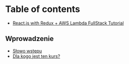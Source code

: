 # Table of contents

* [React.js with Redux + AWS Lambda FullStack Tutorial](README.md)

## Wprowadzenie

* [Słowo wstępu](wprowadzenie/slowo-wstepu.md)
* [Dla kogo jest ten kurs?](wprowadzenie/dla-kogo-jest-ten-kurs.md)

